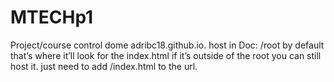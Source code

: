 # MTECHp1
Project/course control
dome adribc18.github.io.
host in Doc: /root by default
that’s where it’ll look for the index.html
if it’s outside of the root you can still host it. just need to add /index.html to the url.
